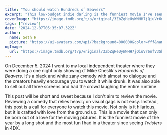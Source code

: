 ```yaml
---
title: "You should watch Hundreds of Beavers"
excerpt: "This low-budget indie darling is the funniest movie I've seen all year"
coverImage: "https://image.tmdb.org/t/p/original/3ZbZqHeUyWNHH7jQiuVr6nfV3Sb.jpg"
tags: ["review"]
date: "2024-12-07T05:35:07.322Z"
author:
  name: Seth H
  picture: "https://ui-avatars.com/api/?background=000000&color=fff&name=seth+h"
ogImage:
  url: "https://image.tmdb.org/t/p/original/3ZbZqHeUyWNHH7jQiuVr6nfV3Sb.jpg"
---
```


On December 5, 2024 I went to my local independent theater where they were doing a one night only showing of Mike Cheslik's _Hundreds of Beavers_. It's a black and white zany comedy with almost no dialogue and the creators heavily encourage you to watch it while drunk. It was also able to sell out all three screens and had the crowd laughing the entire runtime.

This post will be short and sweet because I don't aim to review the movie. Reviewing a comedy that relies heavily on visual gags is not easy. Instead, this post is a call for everyone to watch this movie. Not only is it hilarious, but it is crafted with love from the ground up. This is a movie that can only be born out of a love for the moving pictures. It is the funniest movie of the year by a long shot and the most fun I had in a theater since seeing _Twisters_ in 4DX.
